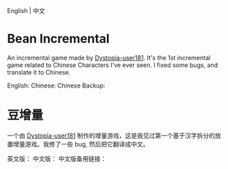 English | 中文

# Bean Incremental
An incremental game made by [Dystopia-user181](https://github.com/Dystopia-user181/Bean-Incremental). It's the 1st incremental game related to Chinese Characters I've ever seen. I fixed some bugs, and translate it to Chinese. 

English: 
Chinese: 
Chinese Backup: 
 
# 豆增量
一个由 [Dystopia-user181](https://github.com/Dystopia-user181/Bean-Incremental) 制作的增量游戏，这是我见过第一个基于汉字拆分的放置增量游戏。我修了一些 bug, 然后把它翻译成中文。

英文版： 
中文版：
中文版备用链接：
